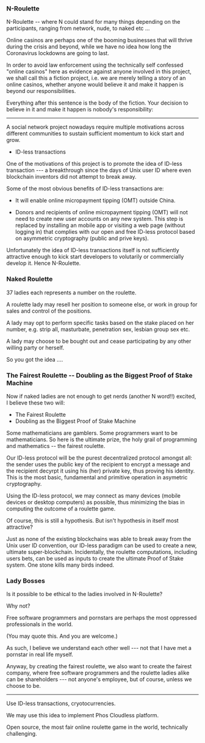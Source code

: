 ### N-Roulette

N-Roulette -- where N could stand for many things depending on the participants, ranging from network, nude, to naked etc ...

Online casinos are perhaps one of the booming businesses that will thrive during the crisis and beyond, while we have no idea how long the Coronavirus lockdowns are going to last.

In order to avoid law enforcement using the technically self confessed "online casinos" here as evidence against anyone involved in this project, we shall call this a fiction project, i.e. we are merely telling a story of an online casinos, whether anyone would believe it and make it happen is beyond our responsibilities. 

Everything after this sentence is the body of the fiction. Your decision to believe in it and make it happen is nobody's responsibility:

<hr>

A social network project nowadays require multiple motivations across different communities to sustain sufficient momentum to kick start and grow.

- ID-less transactions

One of the motivations of this project is to promote the idea of ID-less transaction --- a breakthrough since the days of Unix user ID where even blockchain inventors did not attempt to break away.

Some of the most obvious benefits of ID-less transactions are:

- It will enable online micropayment tipping (OMT) outside China.

- Donors and recipients of online micropayment tipping (OMT) will not need to create new user accounts on any new system. This step is replaced by installing an mobile app or visiting a web page (without logging in) that complies with our open and free ID-less protocol based on asymmetric cryptography (public and prive keys).

Unfortunately the idea of ID-less transactions itself is not sufficiently attractive enough to kick start developers to volutarily or commercially develop it. Hence N-Roulette.


### Naked Roulette

37 ladies each represents a number on the roulette.

A roulette lady may resell her position to someone else, or work in group for sales and control of the positions.

A lady may opt to perform specific tasks based on the stake placed on her number, e.g. strip all, masturbate, penetration sex, lesbian group sex etc.

A lady may choose to be bought out and cease participating by any other willing party or herself.

So you got the idea ....


### The Fairest Roulette -- Doubling as the Biggest Proof of Stake Machine

Now if naked ladies are not enough to get nerds (another N word!!) excited, I believe these two will:

- The Fairest Roulette 
- Doubling as the Biggest Proof of Stake Machine

Some mathematicians are gamblers. Some programmers want to be mathematicians. So here is the ultimate prize, the holy grail of programming and mathematics -- the fairest roulette.

Our ID-less protocol will be the purest decentralized protocol amongst all: the sender uses the public key of the recipient to encrypt a message and the recipient decyrpt it using his (her) private key, thus proving his identity. This is the most basic, fundamental and primitive operation in asymetric cryptography.

Using the ID-less protocol, we may connect as many devices (mobile devices or desktop computers) as possible, thus minimizing the bias in computing the outcome of a roulette game.

Of course, this is still a hypothesis. But isn't hypothesis in itself most attractive?

Just as none of the existing blockchains was able to break away from the Unix user ID convention, our ID-less paradigm can be used to create a new, ultimate super-blockchain. Incidentally, the roulette computations, including users bets, can be used as inputs to create the ultimate Proof of Stake system. One stone kills many birds indeed.


### Lady Bosses

Is it possible to be ethical to the ladies involved in N-Roulette?

Why not?

Free software programmers and pornstars are perhaps the most oppressed professionals in the world.

(You may quote this. And you are welcome.)

As such, I believe we understand each other well --- not that I have met a pornstar in real life myself.

Anyway, by creating the fairest roulette, we also want to create the fairest company, where free software programmers and the roulette ladies alike can be shareholders --- not anyone's employee, but of course, unless we choose to be.

<hr>

Use ID-less transactions, cryotocurrencies.

We may use this idea to implement Phos Cloudless platform.

Open source, the most fair online roulette game in the world, technically challenging.


